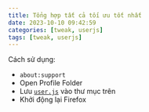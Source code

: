 ```yaml
---
title: Tổng hợp tất cả tối ưu tốt nhất
date: 2023-10-10 09:42:59
categories: [tweak, userjs]
tags: [tweak, userjs]
---
```


Cách sử dụng:
- `about:support`
- Open Profile Folder
- Lưu [`user.js`](https://github.com/FirefoxUniverse/FirefoxTweaksVN/raw/main/user.js) vào thư mục trên
- Khởi động lại Firefox
